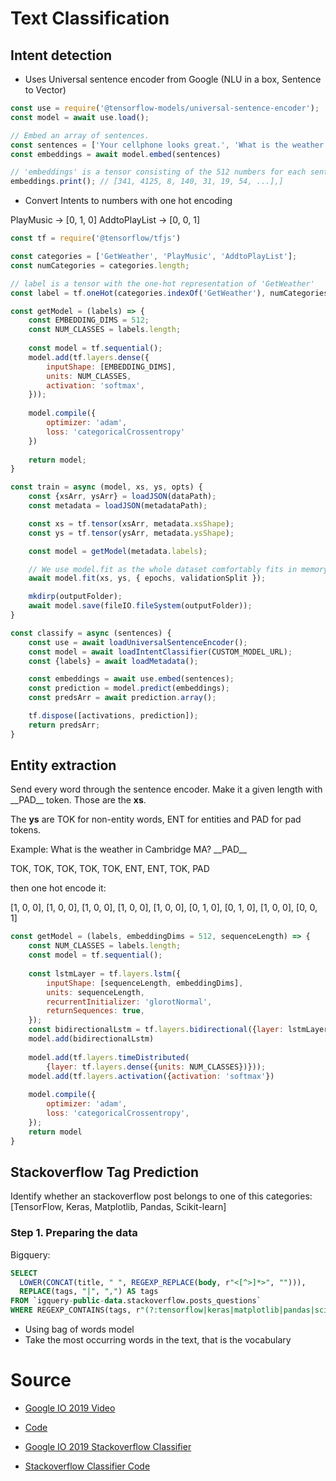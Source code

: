 
# Text Classification

## Intent detection

* Uses Universal sentence encoder from Google (NLU in a box, Sentence to Vector)

```javascript
const use = require('@tensorflow-models/universal-sentence-encoder');
const model = await use.load();

// Embed an array of sentences.
const sentences = ['Your cellphone looks great.', 'What is the weather now?'];
const embeddings = await model.embed(sentences)

// 'embeddings' is a tensor consisting of the 512 numbers for each sentence
embeddings.print(); // [341, 4125, 8, 140, 31, 19, 54, ...],]
```

* Convert Intents to numbers with one hot encoding

PlayMusic -> \[0, 1, 0\]
AddtoPlayList -> \[0, 0, 1\]

```javascript
const tf = require('@tensorflow/tfjs')

const categories = ['GetWeather', 'PlayMusic', 'AddtoPlayList'];
const numCategories = categories.length;

// label is a tensor with the one-hot representation of 'GetWeather'
const label = tf.oneHot(categories.indexOf('GetWeather'), numCategories);
```

```javascript
const getModel = (labels) => {
    const EMBEDDING_DIMS = 512;
    const NUM_CLASSES = labels.length;
    
    const model = tf.sequential();
    model.add(tf.layers.dense({
        inputShape: [EMBEDDING_DIMS],
        units: NUM_CLASSES,
        activation: 'softmax',
    }));
    
    model.compile({
        optimizer: 'adam',
        loss: 'categoricalCrossentropy'
    })
    
    return model;
}
```

```javascript
const train = async (model, xs, ys, opts) {
    const {xsArr, ysArr} = loadJSON(dataPath);
    const metadata = loadJSON(metadataPath);

    const xs = tf.tensor(xsArr, metadata.xsShape);
    const ys = tf.tensor(ysArr, metadata.ysShape);

    const model = getModel(metadata.labels);

    // We use model.fit as the whole dataset comfortably fits in memory.
    await model.fit(xs, ys, { epochs, validationSplit });

    mkdirp(outputFolder);
    await model.save(fileIO.fileSystem(outputFolder));
}
```

```javascript
const classify = async (sentences) {
    const use = await loadUniversalSentenceEncoder();
    const model = await loadIntentClassifier(CUSTOM_MODEL_URL);
    const {labels} = await loadMetadata();

    const embeddings = await use.embed(sentences);
    const prediction = model.predict(embeddings);
    const predsArr = await prediction.array();

    tf.dispose([activations, prediction]);
    return predsArr;
}
```

## Entity extraction

Send every word through the sentence encoder. Make it a given length with \_\_PAD\_\_ token. Those are the **xs**.

The **ys** are TOK for non-entity words, ENT for entities and PAD for pad tokens.

Example: What is the weather in Cambridge MA? \_\_PAD\_\_

TOK, TOK, TOK, TOK, TOK, ENT, ENT, TOK, PAD

then one hot encode it:

\[1, 0, 0\], \[1, 0, 0\], \[1, 0, 0\], \[1, 0, 0\], \[1, 0, 0\], \[0, 1, 0\], \[0, 1, 0\], \[1, 0, 0\], \[0, 0, 1\]

```javascript
const getModel = (labels, embeddingDims = 512, sequenceLength) => {
    const NUM_CLASSES = labels.length;
    const model = tf.sequential();
    
    const lstmLayer = tf.layers.lstm({
        inputShape: [sequenceLength, embeddingDims],
        units: sequenceLength,
        recurrentInitializer: 'glorotNormal',
        returnSequences: true,
    });
    const bidirectionalLstm = tf.layers.bidirectional({layer: lstmLayer})
    model.add(bidirectionalLstm)
    
    model.add(tf.layers.timeDistributed(
        {layer: tf.layers.dense({units: NUM_CLASSES})}));
    model.add(tf.layers.activation({activation: 'softmax'})
    
    model.compile({
        optimizer: 'adam',
        loss: 'categoricalCrossentropy',
    });
    return model
}
```

## Stackoverflow Tag Prediction

Identify whether an stackoverflow post belongs to one of this categories: \[TensorFlow, Keras, Matplotlib, Pandas, Scikit-learn\]

### Step 1. Preparing the data

Bigquery:

```sql
SELECT
  LOWER(CONCAT(title, " ", REGEXP_REPLACE(body, r"<[^>]*>", ""))),
  REPLACE(tags, "|", ",") AS tags
FROM `igquery-public-data.stackoverflow.posts_questions`
WHERE REGEXP_CONTAINS(tags, r"(?:tensorflow|keras|matplotlib|pandas|scikit-learn)")
```

* Using bag of words model
* Take the most occurring words in the text, that is the vocabulary

# Source

* [Google IO 2019 Video](https://youtu.be/D7ZL45xS39I)
* [Code](https://github.com/tensorflow/tfjs-examples/tree/master/intent-classifier)

* [Google IO 2019 Stackoverflow Classifier](https://www.youtube.com/watch?v=_RPHiqF2bSs)
* [Stackoverflow Classifier Code](https://github.com/GoogleCloudPlatform/ai-platform-text-classifier-shap)